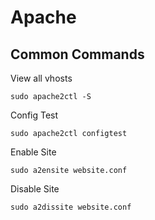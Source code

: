 # Apache


## Common Commands

View all vhosts
```
sudo apache2ctl -S
```

Config Test
```
sudo apache2ctl configtest
```

Enable Site
```
sudo a2ensite website.conf
```

Disable Site
```
sudo a2dissite website.conf
```
